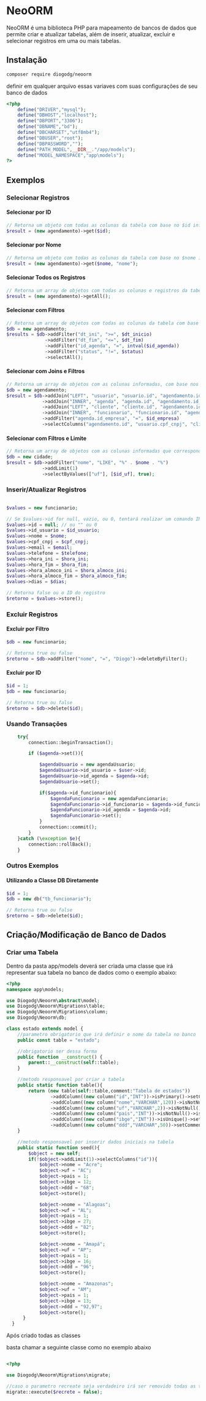 # NeoORM

NeoORM é uma biblioteca PHP para mapeamento de bancos de dados que permite criar e atualizar tabelas, além de inserir, atualizar, excluir e selecionar registros em uma ou mais tabelas.

## Instalação
```bash
composer require diogodg/neoorm
```

definir em qualquer arquivo essas variaves com suas configurações de seu banco de dados

```php
<?php
    define("DRIVER","mysql");
    define("DBHOST","localhost");
    define("DBPORT","3306");
    define("DBNAME","bd");
    define("DBCHARSET","utf8mb4");
    define("DBUSER","root");
    define("DBPASSWORD","");
    define("PATH_MODEL",__DIR__."/app/models");
    define("MODEL_NAMESPACE","app\models");
?>
```

## Exemplos

### Selecionar Registros

#### Selecionar por ID
```php
// Retorna um objeto com todas as colunas da tabela com base no $id informado
$result = (new agendamento)->get($id);
```

#### Selecionar por Nome
```php
// Retorna um objeto com todas as colunas da tabela com base no $nome informado
$result = (new agendamento)->get($nome, "nome");
```

#### Selecionar Todos os Registros
```php
// Retorna um array de objetos com todas as colunas e registros da tabela
$result = (new agendamento)->getAll();
```

#### Selecionar com Filtros
```php
// Retorna um array de objetos com todas as colunas da tabela com base nos filtros informados
$db = new agendamento;
$results = $db->addFilter("dt_ini", ">=", $dt_inicio)
              ->addFilter("dt_fim", "<=", $dt_fim)
              ->addFilter("id_agenda", "=", intval($id_agenda))
              ->addFilter("status", "!=", $status)
              ->selectAll();
```

#### Selecionar com Joins e Filtros
```php
// Retorna um array de objetos com as colunas informadas, com base nos filtros e joins adicionados
$db = new agendamento;
$result = $db->addJoin("LEFT", "usuario", "usuario.id", "agendamento.id_usuario")
             ->addJoin("INNER", "agenda", "agenda.id", "agendamento.id_agenda")
             ->addJoin("LEFT", "cliente", "cliente.id", "agendamento.id_cliente")
             ->addJoin("INNER", "funcionario", "funcionario.id", "agendamento.id_funcionario")
             ->addFilter("agenda.id_empresa", "=", $id_empresa)
             ->selectColumns("agendamento.id", "usuario.cpf_cnpj", "cliente.nome as cli_nome", "usuario.nome as usu_nome", "usuario.email", "usuario.telefone", "agenda.nome as age_nome", "funcionario.nome as fun_nome", "dt_ini", "dt_fim");
```

#### Selecionar com Filtros e Limite
```php
// Retorna um array de objetos com as colunas informadas que correspondem aos valores informados, com base nos filtros e limite especificados
$db = new cidade;
$result = $db->addFilter("nome", "LIKE", "%" . $nome . "%")
             ->addLimit(1)
             ->selectByValues(["uf"], [$id_uf], true);
```

### Inserir/Atualizar Registros

```php

$values = new funcionario;

// Se $values->id for null, vazio, ou 0, tentará realizar um comando INSERT. Caso contrário, tentará um UPDATE.
$values->id = null; // ou "" ou 0
$values->id_usuario = $id_usuario;
$values->nome = $nome;
$values->cpf_cnpj = $cpf_cnpj;
$values->email = $email;
$values->telefone = $telefone;
$values->hora_ini = $hora_ini;
$values->hora_fim = $hora_fim;
$values->hora_almoco_ini = $hora_almoco_ini;
$values->hora_almoco_fim = $hora_almoco_fim;
$values->dias = $dias;

// Retorna false ou o ID do registro
$retorno = $values->store();
```

### Excluir Registros

#### Excluir por Filtro
```php
$db = new funcionario;

// Retorna true ou false
$retorno = $db->addFilter("nome", "=", "Diogo")->deleteByFilter();
```

#### Excluir por ID
```php
$id = 1;
$db = new funcionario;

// Retorna true ou false
$retorno = $db->delete($id);
```

### Usando Transações

```php
    try{   
        connection::beginTransaction();

        if ($agenda->set()){ 

            $agendaUsuario = new agendaUsuario;
            $agendaUsuario->id_usuario = $user->id;
            $agendaUsuario->id_agenda = $agenda->id;
            $agendaUsuario->set();

            if($agenda->id_funcionario){
                $agendaFuncionario = new agendaFuncionario;
                $agendaFuncionario->id_funcionario = $agenda->id_funcionario;
                $agendaFuncionario->id_agenda = $agenda->id;
                $agendaFuncionario->set();
            }
            connection::commit();
        }
    }catch (\exception $e){
        connection::rollBack();
    }
```

### Outros Exemplos

#### Utilizando a Classe DB Diretamente
```php
$id = 1;
$db = new db("tb_funcionario");

// Retorna true ou false
$retorno = $db->delete($id);
```

## Criação/Modificação de Banco de Dados

### Criar uma Tabela

Dentro da pasta app/models deverá ser criada uma classe que irá representar sua tabela no banco de dados como o exemplo abaixo:

```php
<?php
namespace app\models;

use Diogodg\Neoorm\abstract\model;
use Diogodg\Neoorm\Migrations\table;
use Diogodg\Neoorm\Migrations\column;
use Diogodg\Neoorm\db;

class estado extends model {
    //parametro obrigatorio que irá definir o nome da tabela no banco
    public const table = "estado";

    //obrigatorio ser dessa forma
    public function __construct() {
        parent::__construct(self::table);
    }

    //metodo responsavel por criar a tabela
    public static function table(){
        return (new table(self::table,comment:"Tabela de estados"))
                ->addColumn((new column("id","INT"))->isPrimary()->setComment("ID da cidade"))
                ->addColumn((new column("nome","VARCHAR",120))->isNotNull()->setComment("Nome do estado"))
                ->addColumn((new column("uf","VARCHAR",2))->isNotNull()->setComment("nome da Uf"))
                ->addColumn((new column("pais","INT"))->isNotNull()->isForeingKey(pais::table())->setComment("id da pais do estado"))
                ->addColumn((new column("ibge","INT"))->isUnique()->setComment("id do IBJE do estado"))
                ->addColumn((new column("ddd","VARCHAR",50))->setComment("DDDs separado por , da Uf"));
    }

    //metodo responsavel por inserir dados iniciais na tabela 
    public static function seed(){
        $object = new self;
        if(!$object->addLimit(1)->selectColumns("id")){
            $object->nome = "Acre";
            $object->uf = "AC";
            $object->pais = 1;
            $object->ibge = 12;
            $object->ddd = "68";
            $object->store();

            $object->nome = "Alagoas";
            $object->uf = "AL";
            $object->pais = 1;
            $object->ibge = 27;
            $object->ddd = "82";
            $object->store();

            $object->nome = "Amapá";
            $object->uf = "AP";
            $object->pais = 1;
            $object->ibge = 16;
            $object->ddd = "96";
            $object->store();

            $object->nome = "Amazonas";
            $object->uf = "AM";
            $object->pais = 1;
            $object->ibge = 13;
            $object->ddd = "92,97";
            $object->store();
      }
  }
```

Após criado todas as classes

basta chamar a seguinte classe como no exemplo abaixo

```php

<?php

use Diogodg\Neoorm\Migrations\migrate;

//caso o parametro recreate seja verdadeiro irá ser removido todas as tabelas e depois recriadas novamente
migrate::execute($recrete = false);

```
